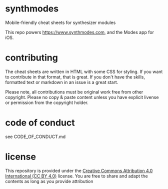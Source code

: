 # synthmodes
Mobile-friendly cheat sheets for synthesizer modules

This repo powers https://www.synthmodes.com, and the Modes app for iOS.

# contributing
The cheat sheets are written in HTML with some CSS for styling.  If you want to contribute in that format, that is great.  If you don't have the skills, formatted text or markdown in an issue is a great start.

Please note, all contributions must be original work free from other copyright.  Please no copy & paste content unless you have explicit livense or permission from the copyright holder.

# code of conduct
see CODE_OF_CONDUCT.md

# license
This repository is provided under the [Creative Commons Attribution 4.0 International (CC BY 4.0)](https://creativecommons.org/licenses/by/4.0/) license.  You are free to share and adapt the contents as long as you provide attribution

